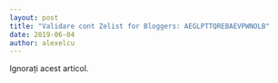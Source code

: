 ```yaml
---
layout: post
title: "Validare cont Zelist for Bloggers: AEGLPTTQREBAEVPWNOLB"
date: 2019-06-04
author: alexelcu
---
```


Ignorați acest articol.